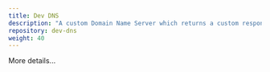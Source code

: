 ```yaml
---
title: Dev DNS
description: "A custom Domain Name Server which returns a custom response for our domain, used for testing PWAs with HTTPS support (required by service workers)."
repository: dev-dns
weight: 40
---
```


More details...
